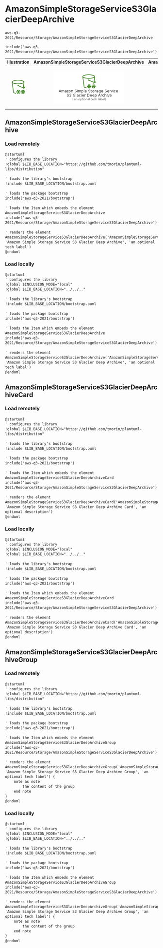 # AmazonSimpleStorageServiceS3GlacierDeepArchive


```text
aws-q3-2021/Resource/Storage/AmazonSimpleStorageServiceS3GlacierDeepArchive
```

```text
include('aws-q3-2021/Resource/Storage/AmazonSimpleStorageServiceS3GlacierDeepArchive')
```



| Illustration | AmazonSimpleStorageServiceS3GlacierDeepArchive | AmazonSimpleStorageServiceS3GlacierDeepArchiveCard | AmazonSimpleStorageServiceS3GlacierDeepArchiveGroup |
| :---: | :---: | :---: | :---: |
| ![illustration for Illustration](../../../aws-q3-2021/Resource/Storage/AmazonSimpleStorageServiceS3GlacierDeepArchive.png) | ![illustration for AmazonSimpleStorageServiceS3GlacierDeepArchive](../../../aws-q3-2021/Resource/Storage/AmazonSimpleStorageServiceS3GlacierDeepArchive.Local.png) | ![illustration for AmazonSimpleStorageServiceS3GlacierDeepArchiveCard](../../../aws-q3-2021/Resource/Storage/AmazonSimpleStorageServiceS3GlacierDeepArchiveCard.Local.png) | ![illustration for AmazonSimpleStorageServiceS3GlacierDeepArchiveGroup](../../../aws-q3-2021/Resource/Storage/AmazonSimpleStorageServiceS3GlacierDeepArchiveGroup.Local.png) |




## AmazonSimpleStorageServiceS3GlacierDeepArchive

### Load remotely
```plantuml
@startuml
' configures the library
!global $LIB_BASE_LOCATION="https://github.com/tmorin/plantuml-libs/distribution"

' loads the library's bootstrap
!include $LIB_BASE_LOCATION/bootstrap.puml

' loads the package bootstrap
include('aws-q3-2021/bootstrap')

' loads the Item which embeds the element AmazonSimpleStorageServiceS3GlacierDeepArchive
include('aws-q3-2021/Resource/Storage/AmazonSimpleStorageServiceS3GlacierDeepArchive')

' renders the element
AmazonSimpleStorageServiceS3GlacierDeepArchive('AmazonSimpleStorageServiceS3GlacierDeepArchive', 'Amazon Simple Storage Service S3 Glacier Deep Archive', 'an optional tech label')
@enduml
```

### Load locally
```plantuml
@startuml
' configures the library
!global $INCLUSION_MODE="local"
!global $LIB_BASE_LOCATION="../../.."

' loads the library's bootstrap
!include $LIB_BASE_LOCATION/bootstrap.puml

' loads the package bootstrap
include('aws-q3-2021/bootstrap')

' loads the Item which embeds the element AmazonSimpleStorageServiceS3GlacierDeepArchive
include('aws-q3-2021/Resource/Storage/AmazonSimpleStorageServiceS3GlacierDeepArchive')

' renders the element
AmazonSimpleStorageServiceS3GlacierDeepArchive('AmazonSimpleStorageServiceS3GlacierDeepArchive', 'Amazon Simple Storage Service S3 Glacier Deep Archive', 'an optional tech label')
@enduml
```

## AmazonSimpleStorageServiceS3GlacierDeepArchiveCard

### Load remotely
```plantuml
@startuml
' configures the library
!global $LIB_BASE_LOCATION="https://github.com/tmorin/plantuml-libs/distribution"

' loads the library's bootstrap
!include $LIB_BASE_LOCATION/bootstrap.puml

' loads the package bootstrap
include('aws-q3-2021/bootstrap')

' loads the Item which embeds the element AmazonSimpleStorageServiceS3GlacierDeepArchiveCard
include('aws-q3-2021/Resource/Storage/AmazonSimpleStorageServiceS3GlacierDeepArchive')

' renders the element
AmazonSimpleStorageServiceS3GlacierDeepArchiveCard('AmazonSimpleStorageServiceS3GlacierDeepArchiveCard', 'Amazon Simple Storage Service S3 Glacier Deep Archive Card', 'an optional description')
@enduml
```

### Load locally
```plantuml
@startuml
' configures the library
!global $INCLUSION_MODE="local"
!global $LIB_BASE_LOCATION="../../.."

' loads the library's bootstrap
!include $LIB_BASE_LOCATION/bootstrap.puml

' loads the package bootstrap
include('aws-q3-2021/bootstrap')

' loads the Item which embeds the element AmazonSimpleStorageServiceS3GlacierDeepArchiveCard
include('aws-q3-2021/Resource/Storage/AmazonSimpleStorageServiceS3GlacierDeepArchive')

' renders the element
AmazonSimpleStorageServiceS3GlacierDeepArchiveCard('AmazonSimpleStorageServiceS3GlacierDeepArchiveCard', 'Amazon Simple Storage Service S3 Glacier Deep Archive Card', 'an optional description')
@enduml
```

## AmazonSimpleStorageServiceS3GlacierDeepArchiveGroup

### Load remotely
```plantuml
@startuml
' configures the library
!global $LIB_BASE_LOCATION="https://github.com/tmorin/plantuml-libs/distribution"

' loads the library's bootstrap
!include $LIB_BASE_LOCATION/bootstrap.puml

' loads the package bootstrap
include('aws-q3-2021/bootstrap')

' loads the Item which embeds the element AmazonSimpleStorageServiceS3GlacierDeepArchiveGroup
include('aws-q3-2021/Resource/Storage/AmazonSimpleStorageServiceS3GlacierDeepArchive')

' renders the element
AmazonSimpleStorageServiceS3GlacierDeepArchiveGroup('AmazonSimpleStorageServiceS3GlacierDeepArchiveGroup', 'Amazon Simple Storage Service S3 Glacier Deep Archive Group', 'an optional tech label') {
    note as note
        the content of the group
    end note
}
@enduml
```

### Load locally
```plantuml
@startuml
' configures the library
!global $INCLUSION_MODE="local"
!global $LIB_BASE_LOCATION="../../.."

' loads the library's bootstrap
!include $LIB_BASE_LOCATION/bootstrap.puml

' loads the package bootstrap
include('aws-q3-2021/bootstrap')

' loads the Item which embeds the element AmazonSimpleStorageServiceS3GlacierDeepArchiveGroup
include('aws-q3-2021/Resource/Storage/AmazonSimpleStorageServiceS3GlacierDeepArchive')

' renders the element
AmazonSimpleStorageServiceS3GlacierDeepArchiveGroup('AmazonSimpleStorageServiceS3GlacierDeepArchiveGroup', 'Amazon Simple Storage Service S3 Glacier Deep Archive Group', 'an optional tech label') {
    note as note
        the content of the group
    end note
}
@enduml
```

